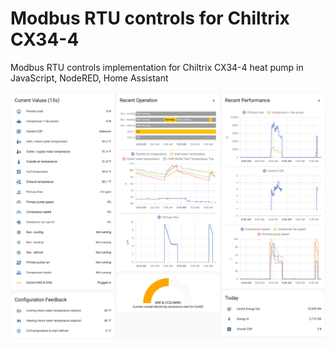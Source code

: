 # Modbus RTU controls for Chiltrix CX34-4
Modbus RTU controls implementation for Chiltrix CX34-4 heat pump in JavaScript, NodeRED, Home Assistant

![Home Assistant CX34 Operation Dashboard Example](./assets/chiltrix_cx34_operation_dashboard.jpg)

